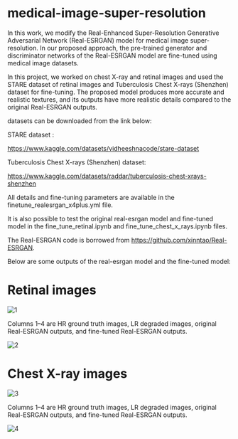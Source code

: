 # medical-image-super-resolution
 
In this work, we modify the Real-Enhanced Super-Resolution Generative Adversarial Network (Real-ESRGAN) model for medical image super-resolution.
In our proposed approach, the pre-trained generator and discriminator networks of the Real-ESRGAN model are fine-tuned using medical image datasets. 

In this project, we worked on chest X-ray and retinal images and used the STARE dataset of retinal images and Tuberculosis Chest X-rays (Shenzhen) dataset for fine-tuning. The proposed model produces more accurate and realistic textures, and its outputs have more realistic details compared to the original Real-ESRGAN outputs.

datasets can be downloaded from the link below: 

STARE dataset :

https://www.kaggle.com/datasets/vidheeshnacode/stare-dataset

Tuberculosis Chest X-rays (Shenzhen) dataset:

https://www.kaggle.com/datasets/raddar/tuberculosis-chest-xrays-shenzhen

All details and fine-tuning parameters are available in the finetune_realesrgan_x4plus.yml file.

It is also possible to test the original real-esrgan model and fine-tuned model in the fine_tune_retinal.ipynb and fine_tune_chest_x_rays.ipynb files.

The Real-ESRGAN code is borrowed from https://github.com/xinntao/Real-ESRGAN.

Below are some outputs of the real-esrgan model and the fine-tuned model:

# Retinal images 

![1](https://user-images.githubusercontent.com/47056654/200589674-4bf4dfff-4ea5-4ba0-a76e-d02d30359fcc.jpeg)

Columns 1–4 are HR ground truth images, LR degraded images, original Real-ESRGAN outputs, and fine-tuned Real-ESRGAN outputs.

![2](https://user-images.githubusercontent.com/47056654/200147608-a1ea47b6-8960-4b3d-adc3-16a4cb84c80f.jpeg)

# Chest X-ray images 

![3](https://user-images.githubusercontent.com/47056654/201715742-f6ed3780-bf96-4802-b73d-5620bd181911.jpeg)

Columns 1–4 are HR ground truth images, LR degraded images, original Real-ESRGAN outputs, and fine-tuned Real-ESRGAN outputs. 

![4](https://user-images.githubusercontent.com/47056654/201715833-3d3ec3cb-b805-4545-9ba2-5980df4b4a52.jpeg)
